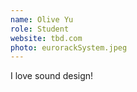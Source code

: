 ```yaml
---
name: Olive Yu
role: Student
website: tbd.com
photo: eurorackSystem.jpeg
---
```


I love sound design!
